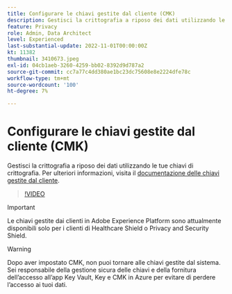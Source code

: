 ```yaml
---
title: Configurare le chiavi gestite dal cliente (CMK)
description: Gestisci la crittografia a riposo dei dati utilizzando le tue chiavi di crittografia.
feature: Privacy
role: Admin, Data Architect
level: Experienced
last-substantial-update: 2022-11-01T00:00:00Z
kt: 11382
thumbnail: 3410673.jpeg
exl-id: 04cb1aeb-3260-4259-bb02-8392d9d787a2
source-git-commit: cc7a77c4dd380ae1bc23dc75608e8e2224dfe78c
workflow-type: tm+mt
source-wordcount: '100'
ht-degree: 7%

---
```


# Configurare le chiavi gestite dal cliente (CMK)

Gestisci la crittografia a riposo dei dati utilizzando le tue chiavi di crittografia. Per ulteriori informazioni, visita il [documentazione delle chiavi gestite dal cliente](https://experienceleague.adobe.com/docs/experience-platform/landing/governance-privacy-security/customer-managed-keys.html?lang=it).

>[!VIDEO](https://video.tv.adobe.com/v/3410673/?quality=12&learn=on)

>[!IMPORTANT]
>
> Le chiavi gestite dai clienti in Adobe Experience Platform sono attualmente disponibili solo per i clienti di Healthcare Shield o Privacy and Security Shield.

>[!WARNING]
>
>Dopo aver impostato CMK, non puoi tornare alle chiavi gestite dal sistema. Sei responsabile della gestione sicura delle chiavi e della fornitura dell’accesso all’app Key Vault, Key e CMK in Azure per evitare di perdere l’accesso ai tuoi dati.

